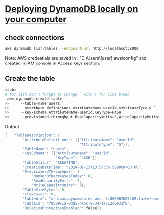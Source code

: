 # [Deploying DynamoDB locally on your computer](https://docs.aws.amazon.com/amazondynamodb/latest/developerguide/DynamoDBLocal.DownloadingAndRunning.html)

## check connections

```bash
aws dynamodb list-tables --endpoint-url http://localhost:8000
```

Note: AWS credentials are saved in : "C:\Users\\[user]\.aws\config" and created in [IAM console](console.aws.amazon.com) in Access keys section.

## Create the table

```powershell
<sub>
# for bash don't forget to change ` with \ for line break
 aws dynamodb create-table `
>>     --table-name users `
>>     --attribute-definitions AttributeName=userId,AttributeType=S `
>>     --key-schema AttributeName=userId,KeyType=HASH `
>>     --provisioned-throughput ReadCapacityUnits=5,WriteCapacityUnits=5
```

Output

```PowerShell
{   "TableDescription": {
        "AttributeDefinitions": [{"AttributeName": "userId",
                                  "AttributeType": "S"}],
        "TableName": "users",
        "KeySchema": [{"AttributeName": "userId",
                       "KeyType": "HASH"}],
        "TableStatus": "CREATING",
        "CreationDateTime": "2024-02-13T13:56:36.589000+00:00",
        "ProvisionedThroughput": {
            "NumberOfDecreasesToday": 0,
            "ReadCapacityUnits": 5,
            "WriteCapacityUnits": 5},
        "TableSizeBytes": 0,
        "ItemCount": 0,
        "TableArn": "arn:aws:dynamodb:eu-west-3:800962625409:table/users",
        "TableId": "f8509c1a-0dd5-4abc-9734-da712c0931f5",
        "DeletionProtectionEnabled": false}}
```
